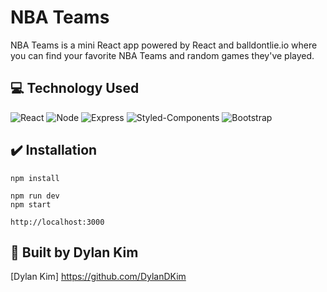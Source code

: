 # NBA Teams

NBA Teams is a mini React app powered by React and balldontlie.io where you can find your favorite NBA Teams and random games they've played.

## :computer: Technology Used

![React](https://img.shields.io/badge/React-20232A?style=for-the-badge&logo=react&logoColor=61DAFB) ![Node](https://img.shields.io/badge/Node.js-43853D?style=for-the-badge&logo=node.js&logoColor=white) ![Express](https://img.shields.io/badge/Express.js-000000?style=for-the-badge&logo=express&logoColor=white) ![Styled-Components](https://img.shields.io/badge/styled--components-DB7093?style=for-the-badge&logo=styled-components&logoColor=white) ![Bootstrap](https://img.shields.io/badge/Bootstrap-563D7C?style=for-the-badge&logo=bootstrap&logoColor=white)

## :heavy_check_mark: Installation

```
npm install
```

```
npm run dev
npm start
```

```
http://localhost:3000
```

## :man: Built by Dylan Kim

[Dylan Kim]
https://github.com/DylanDKim
